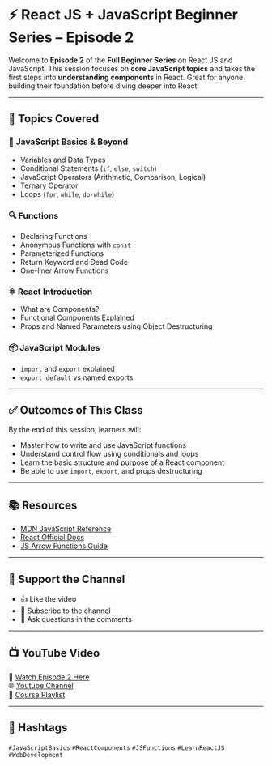 # ⚡ React JS + JavaScript Beginner Series – Episode 2

Welcome to **Episode 2** of the **Full Beginner Series** on React JS and JavaScript. This session focuses on **core JavaScript topics** and takes the first steps into **understanding components** in React. Great for anyone building their foundation before diving deeper into React.

---

## 📌 Topics Covered

### 🧠 JavaScript Basics & Beyond
- Variables and Data Types
- Conditional Statements (`if`, `else`, `switch`)
- JavaScript Operators (Arithmetic, Comparison, Logical)
- Ternary Operator
- Loops (`for`, `while`, `do-while`)

### 🔍 Functions
- Declaring Functions
- Anonymous Functions with `const`
- Parameterized Functions
- Return Keyword and Dead Code
- One-liner Arrow Functions

### ⚛️ React Introduction
- What are Components?
- Functional Components Explained
- Props and Named Parameters using Object Destructuring

### 📦 JavaScript Modules
- `import` and `export` explained
- `export default` vs named exports

---

## ✅ Outcomes of This Class

By the end of this session, learners will:
- Master how to write and use JavaScript functions
- Understand control flow using conditionals and loops
- Learn the basic structure and purpose of a React component
- Be able to use `import`, `export`, and props destructuring

---

## 📚 Resources

- [MDN JavaScript Reference](https://developer.mozilla.org/en-US/docs/Web/JavaScript)
- [React Official Docs](https://reactjs.org/)
- [JS Arrow Functions Guide](https://developer.mozilla.org/en-US/docs/Web/JavaScript/Reference/Functions/Arrow_functions)

---

## 🙌 Support the Channel

* 👍 Like the video  
* 📌 Subscribe to the channel  
* 💬 Ask questions in the comments  

---

## 📺 YouTube Video

🎥 [Watch Episode 2 Here](https://youtu.be/lurDk38shUs)  
🌐 [Youtube Channel](https://www.youtube.com/channel/UCGgAQxhXY2g6tsD-PQ4kywg/)  
📃 [Course Playlist](https://www.youtube.com/playlist?list=PLxVP80QwEJLCop3DoCuJW2OnCekDlsu1_)

---

## 🔖 Hashtags

`#JavaScriptBasics` `#ReactComponents` `#JSFunctions` `#LearnReactJS` `#WebDevelopment`
